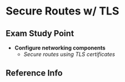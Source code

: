 # Secure Routes w/ TLS

## Exam Study Point

* **Configure networking components**
    * _Secure routes using TLS certificates_

## Reference Info
